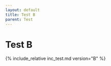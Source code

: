 ```yaml
---
layout: default
title: Test B
parent: Test
---
```


# Test B

{% include_relative inc_test.md version="B" %}
